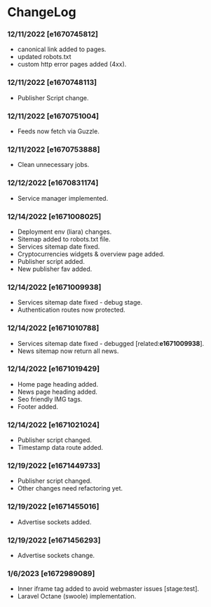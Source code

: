 # ChangeLog
### 12/11/2022 [e1670745812]
- canonical link added to pages.
- updated robots.txt
- custom http error pages added (4xx).

### 12/11/2022 [e1670748113]
- Publisher Script change.

### 12/11/2022 [e1670751004]
- Feeds now fetch via Guzzle.

### 12/11/2022 [e1670753888]
- Clean unnecessary jobs.

### 12/12/2022 [e1670831174]
- Service manager implemented.

### 12/14/2022 [e1671008025]
- Deployment env (liara) changes.
- Sitemap added to robots.txt file.
- Services sitemap date fixed.
- Cryptocurrencies widgets & overview page added.
- Publisher script added.
- New publisher fav added.

### 12/14/2022 [e1671009938]
- Services sitemap date fixed - debug stage.
- Authentication routes now protected.

### 12/14/2022 [e1671010788]
- Services sitemap date fixed - debugged [related:**e1671009938**].
- News sitemap now return all news.

### 12/14/2022 [e1671019429]
- Home page heading added.
- News page heading added.
- Seo friendly IMG tags.
- Footer added.

### 12/14/2022 [e1671021024]
- Publisher script changed.
- Timestamp data route added.

### 12/19/2022 [e1671449733]
- Publisher script changed.
- Other changes need refactoring yet.

### 12/19/2022 [e1671455016]
- Advertise sockets added.

### 12/19/2022 [e1671456293]
- Advertise sockets change.

### 1/6/2023 [e1672989089]
- Inner iframe tag added to avoid webmaster issues [stage:test].
- Laravel Octane (swoole) implementation.



